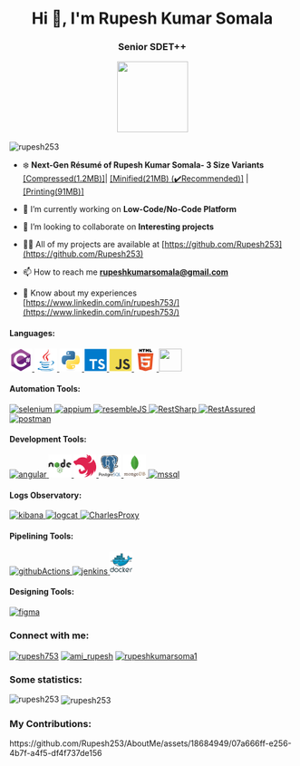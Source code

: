 <h1 align="center">Hi 👋, I'm Rupesh Kumar Somala</h1> 
<h3 align="center">Senior SDET++</h3>
<p align="center"><img src="https://github.com/Rupesh253/AboutMe/assets/18684949/b73ea9f3-2d2e-4049-919c-852ee24ec5e9" width="125" height="125"></p>
<p align="left"> <img src="https://komarev.com/ghpvc/?username=rupesh253&label=Profile%20views&color=0e75b6&style=flat" alt="rupesh253" /> </p>



- ❄️ **Next-Gen Résumé of Rupesh Kumar Somala- 3 Size Variants**     
   [[Compressed(1.2MB)]](https://bit.ly/3tspZb5)| [[Minified(21MB) (✔️Recommended)]](https://bit.ly/41n8aqy) | [[Printing(91MB)]](https://bit.ly/48wioHB)

- 🔭 I’m currently working on **Low-Code/No-Code Platform**

- 👯 I’m looking to collaborate on **Interesting projects**

- 👨‍💻 All of my projects are available at [https://github.com/Rupesh253](https://github.com/Rupesh253)

- 📫 How to reach me **rupeshkumarsomala@gmail.com**

- 📄 Know about my experiences [https://www.linkedin.com/in/rupesh753/](https://www.linkedin.com/in/rupesh753/)


<h4 align="left">Languages:</h4>
<p align="left">
  <a href="https://www.w3schools.com/cs/" target="_blank" rel="noreferrer"> <img src="https://raw.githubusercontent.com/devicons/devicon/master/icons/csharp/csharp-original.svg" alt="csharp" width="40" height="40"/> </a> 
  <a href="https://www.java.com" target="_blank" rel="noreferrer"> <img src="https://raw.githubusercontent.com/devicons/devicon/master/icons/java/java-original.svg" alt="java" width="40" height="40"/> </a>
  <a href="https://www.python.org" target="_blank" rel="noreferrer"> <img src="https://raw.githubusercontent.com/devicons/devicon/master/icons/python/python-original.svg" alt="python" width="40" height="40"/> </a>
   <a href="https://www.typescriptlang.org/" target="_blank" rel="noreferrer"> <img src="https://raw.githubusercontent.com/devicons/devicon/master/icons/typescript/typescript-original.svg" alt="typescript" width="40" height="40"/> </a>
   <a href="https://developer.mozilla.org/en-US/docs/Web/JavaScript" target="_blank" rel="noreferrer"> <img src="https://raw.githubusercontent.com/devicons/devicon/master/icons/javascript/javascript-original.svg" alt="javascript" width="40" height="40"/> </a>
   <a href="https://www.w3.org/html/" target="_blank" rel="noreferrer"> <img src="https://raw.githubusercontent.com/devicons/devicon/master/icons/html5/html5-original-wordmark.svg" alt="html5" width="40" height="40"/> </a>
   <a href="https://www.w3schools.com/Css/" target="_blank" rel="noreferrer"> <img src="https://cdn.mos.cms.futurecdn.net/0a795e0c6e29d02b02aa2903109f07b6-1200-80.jpg" alt="" width="40" height="40"/> </a>
<h4 align="left">Automation Tools:</h4>
  <a href="https://www.selenium.dev" target="_blank" rel="noreferrer"> <img src="https://raw.githubusercontent.com/detain/svg-logos/780f25886640cef088af994181646db2f6b1a3f8/svg/selenium-logo.svg" alt="selenium" width="40" height="40"/> </a>
  <a href="https://github.com/appium/appium" target="_blank" rel="noreferrer"> <img src="https://avatars.githubusercontent.com/u/3221291?s=48&v=4" alt="appium" width="40" height="40"/> </a>
  <a href="https://github.com/rsmbl/Resemble.js" target="_blank" rel="noreferrer"> <img src="https://avatars.githubusercontent.com/u/45966922?s=48&v=4" alt="resembleJS" width="40" height="40"/> </a>
<a href="https://restsharp.dev" target="_blank" rel="noreferrer"> <img src="https://restsharp.dev/restsharp.png" alt="RestSharp" width="40" height="40"/> </a>
<a href="https://rest-assured.io" target="_blank" rel="noreferrer"> <img src="https://rest-assured.io/img/logo-transparent.png" alt="RestAssured" width="40" height="40"/> </a>
  <a href="https://postman.com" target="_blank" rel="noreferrer"> <img src="https://www.vectorlogo.zone/logos/getpostman/getpostman-icon.svg" alt="postman" width="40" height="40"/> </a>
<h4 align="left">Development Tools:</h4>
<a href="https://angular.io" target="_blank" rel="noreferrer"> <img src="https://angular.io/assets/images/logos/angular/angular.svg" alt="angular" width="40" height="40"/> </a>
<a href="https://nodejs.org" target="_blank" rel="noreferrer"> <img src="https://raw.githubusercontent.com/devicons/devicon/master/icons/nodejs/nodejs-original-wordmark.svg" alt="nodejs" width="40" height="40"/> </a>
<a href="https://nestjs.com/" target="_blank" rel="noreferrer"> <img src="https://raw.githubusercontent.com/devicons/devicon/master/icons/nestjs/nestjs-plain.svg" alt="nestjs" width="40" height="40"/> </a>
<a href="https://www.postgresql.org" target="_blank" rel="noreferrer"> <img src="https://raw.githubusercontent.com/devicons/devicon/master/icons/postgresql/postgresql-original-wordmark.svg" alt="postgresql" width="40" height="40"/> </a>
<a href="https://www.mongodb.com/" target="_blank" rel="noreferrer"> <img src="https://raw.githubusercontent.com/devicons/devicon/master/icons/mongodb/mongodb-original-wordmark.svg" alt="mongodb" width="40" height="40"/> </a>
<a href="https://www.microsoft.com/en-us/sql-server" target="_blank" rel="noreferrer"> <img src="https://www.svgrepo.com/show/303229/microsoft-sql-server-logo.svg" alt="mssql" width="40" height="40"/> </a> 
<h4 align="left">Logs Observatory:</h4>
 <a href="https://www.elastic.co/kibana" target="_blank" rel="noreferrer"> <img src="https://www.vectorlogo.zone/logos/elasticco_kibana/elasticco_kibana-icon.svg" alt="kibana" width="40" height="40"/>
  <a href="https://developer.android.com/studio/debug/logcat" target="_blank" rel="noreferrer"> <img src="https://i.ytimg.com/vi/dQGzkmN0PLM/maxresdefault.jpg" alt="logcat" width="80" height="40"/>
  <a href="https://www.charlesproxy.com" target="_blank" rel="noreferrer"> <img src="https://cracksite.net/wp-content/uploads/2021/05/Charles-Web-Debugging-Proxy-Crack.jpg" alt="CharlesProxy" width="60" height="40"/></a>
<h4 align="left">Pipelining Tools:</h4>
    <a href="https://github.com/features/actions" target="_blank" rel="noreferrer"> <img src="https://github.githubassets.com/assets/actions-icon-actions-61925a4b8822.svg" alt="githubActions" width="40" height="40"/> </a>
  <a href="https://www.jenkins.io" target="_blank" rel="noreferrer"> <img src="https://www.vectorlogo.zone/logos/jenkins/jenkins-icon.svg" alt="jenkins" width="40" height="40"/> </a>
   <a href="https://www.docker.com/" target="_blank" rel="noreferrer"> <img src="https://raw.githubusercontent.com/devicons/devicon/master/icons/docker/docker-original-wordmark.svg" alt="docker" width="40" height="40"/> </a> 
    <h4 align="left">Designing Tools:</h4>
    <a href="https://www.figma.com/" target="_blank" rel="noreferrer"> <img src="https://www.vectorlogo.zone/logos/figma/figma-icon.svg" alt="figma" width="40" height="40"/> </a></p>

  <h3 align="left">Connect with me:</h3>
<p align="left">
<a href="https://linkedin.com/in/rupesh753" target="blank"><img align="center" src="https://raw.githubusercontent.com/rahuldkjain/github-profile-readme-generator/master/src/images/icons/Social/linked-in-alt.svg" alt="rupesh753" height="30" width="40" /></a>
<a href="https://instagram.com/ami_rupesh" target="blank"><img align="center" src="https://raw.githubusercontent.com/rahuldkjain/github-profile-readme-generator/master/src/images/icons/Social/instagram.svg" alt="ami_rupesh" height="30" width="40" /></a>
<a href="https://www.hackerrank.com/rupeshkumarsoma1" target="blank"><img align="center" src="https://raw.githubusercontent.com/rahuldkjain/github-profile-readme-generator/master/src/images/icons/Social/hackerrank.svg" alt="rupeshkumarsoma1" height="30" width="40" /></a>
</p>
<h3 align="left">Some statistics:</h3>
<p><img align="left" src="https://github-readme-stats.vercel.app/api/top-langs?username=rupesh253&show_icons=true&locale=en&layout=compact" alt="rupesh253" /></p>
<p>&nbsp;<img align="center" src="https://github-readme-stats.vercel.app/api?username=rupesh253&show_icons=true&locale=en" alt="rupesh253" /></p>

<h3 align="left">My Contributions:</h3>
https://github.com/Rupesh253/AboutMe/assets/18684949/07a666ff-e256-4b7f-a4f5-df4f737de156
